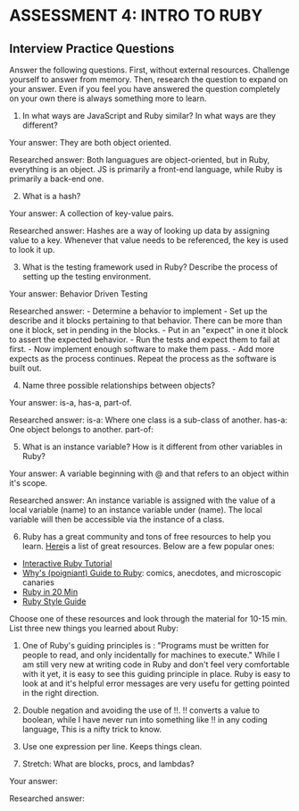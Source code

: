 # ASSESSMENT 4: INTRO TO RUBY
## Interview Practice Questions

Answer the following questions. First, without external resources. Challenge yourself to answer from memory. Then, research the question to expand on your answer. Even if you feel you have answered the question completely on your own there is always something more to learn.   

1. In what ways are JavaScript and Ruby similar? In what ways are they different?

  Your answer: They are both object oriented. 

  Researched answer: Both languagues are object-oriented, but in Ruby, everything is an object. JS is primarily a front-end language, while Ruby is primarily a back-end one.



2. What is a hash?

  Your answer: A collection of key-value pairs. 

  Researched answer: Hashes are a way of looking up data by assigning value to a key. Whenever that value needs to be referenced, the key is used to look it up. 



3. What is the testing framework used in Ruby? Describe the process of setting up the testing environment.

  Your answer: Behavior Driven Testing

  Researched answer: 
    - Determine a behavior to implement
    - Set up the describe and it blocks pertaining to that behavior. There can be more than one it block, set in pending in the blocks.
    - Put in an "expect" in one it block to assert the expected behavior. 
    - Run the tests and expect them to fail at first. 
    - Now implement enough software to make them pass. 
    - Add more expects as the process continues. Repeat the process as the  software is built out. 



4. Name three possible relationships between objects?

  Your answer: is-a, has-a, part-of. 


  Researched answer: 
  is-a: Where one class is a sub-class of another. 
  has-a: One object belongs to another. 
  part-of: 




5. What is an instance variable? How is it different from other variables in Ruby?

  Your answer: A variable beginning with @ and that refers to an object within it's scope.

  Researched answer: An instance variable is assigned with the value of a local variable (name) to an instance variable under (name). 
  The local variable will then be accessible via the instance of a class. 
  





6. Ruby has a great community and tons of free resources to help you learn. [Here](https://www.ruby-lang.org/en/documentation/)is a list of great resources. Below are a few popular ones:
- [Interactive Ruby Tutorial](http://tryruby.org/levels/1/challenges/0)
- [Why's (poigniant) Guide to Ruby](http://poignant.guide/book/chapter-1.html): comics, anecdotes, and microscopic canaries
- [Ruby in 20 Min](https://www.ruby-lang.org/en/documentation/quickstart/)
- [Ruby Style Guide](https://rubystyle.guide/)

Choose one of these resources and look through the material for 10-15 min. List three new things you learned about Ruby:

1) One of Ruby's guiding principles is : "Programs must be written for people to read, and only incidentally for machines to execute."
  While I am still very new at writing code in Ruby and don't feel very comfortable with it yet, it is easy to see this guiding principle in place. 
  Ruby is easy to look at and it's helpful error messages are very usefu for getting pointed in the right direction. 
  

2) Double negation and avoiding  the use of !!. !! converts a value to boolean, while I have never run into something like !! in any coding language,
  This is a nifty trick to know. 
  

3) Use one expression per line. Keeps things clean. 



7. Stretch: What are blocks, procs, and lambdas?

  Your answer:

  Researched answer:
